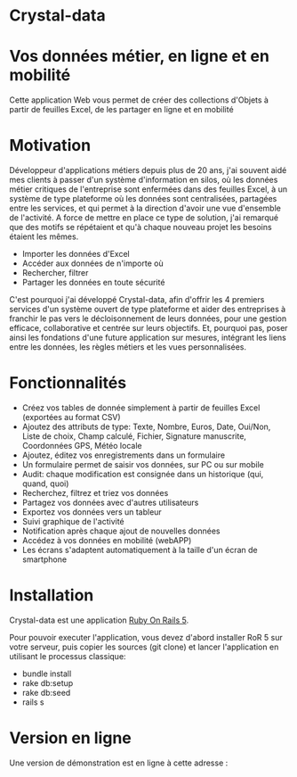 # Crystal-data

# Vos données métier, en ligne et en mobilité 

Cette application Web vous permet de créer des collections d'Objets à partir de feuilles Excel, de les partager en ligne et en mobilité

# Motivation

Développeur d'applications métiers depuis plus de 20 ans, j'ai souvent aidé mes clients à passer 
d'un système d'information en silos, où les données métier critiques de l'entreprise sont enfermées 
dans des feuilles Excel, à un système de type plateforme où les données sont centralisées, 
partagées entre les services, et qui permet à la direction d'avoir une vue d'ensemble de l'activité. 
A force de mettre en place ce type de solution, j'ai remarqué que des motifs se répétaient et 
qu'à chaque nouveau projet les besoins étaient les mêmes.

* Importer les données d'Excel
* Accéder aux données de n'importe où
* Rechercher, filtrer
* Partager les données en toute sécurité

C'est pourquoi j'ai développé Crystal-data, afin d'offrir les 4 premiers services d'un système ouvert 
de type plateforme et aider des entreprises à franchir le pas vers le décloisonnement de leurs données, 
pour une gestion efficace, collaborative et centrée sur leurs objectifs. 
Et, pourquoi pas, poser ainsi les fondations d'une future application sur mesures, 
intégrant les liens entre les données, les règles métiers et les vues personnalisées.


# Fonctionnalités

* Créez vos tables de donnée simplement à partir de feuilles Excel (exportées au format CSV)
* Ajoutez des attributs de type: Texte, Nombre, Euros, Date, Oui/Non, Liste de choix, Champ calculé, Fichier, Signature manuscrite, Coordonnées GPS, Météo locale
* Ajoutez, éditez vos enregistrements dans un formulaire
* Un formulaire permet de saisir vos données, sur PC ou sur mobile
* Audit: chaque modification est consignée dans un historique (qui, quand, quoi)
* Recherchez, filtrez et triez vos données 
* Partagez vos données avec d'autres utilisateurs
* Exportez vos données vers un tableur 
* Suivi graphique de l'activité 
* Notification après chaque ajout de nouvelles données
* Accédez à vos données en mobilité (webAPP)
* Les écrans s'adaptent automatiquement à la taille d'un écran de smartphone


# Installation

Crystal-data est une application <a href="http://rubyonrails.org/">Ruby On Rails 5</a>. 

Pour pouvoir executer l'application, vous devez d'abord installer RoR 5 sur votre serveur, puis copier les sources (git clone) et lancer l'application en utilisant le processus classique:

* bundle install
* rake db:setup
* rake db:seed
* rails s

# Version en ligne

Une version de démonstration est en ligne à cette adresse : <a href="http://crystal-data.philnoug.com"></a>